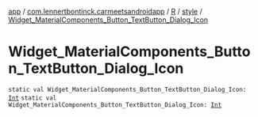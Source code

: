 [app](../../../index.md) / [com.lennertbontinck.carmeetsandroidapp](../../index.md) / [R](../index.md) / [style](index.md) / [Widget_MaterialComponents_Button_TextButton_Dialog_Icon](./-widget_-material-components_-button_-text-button_-dialog_-icon.md)

# Widget_MaterialComponents_Button_TextButton_Dialog_Icon

`static val Widget_MaterialComponents_Button_TextButton_Dialog_Icon: `[`Int`](https://kotlinlang.org/api/latest/jvm/stdlib/kotlin/-int/index.html)
`static val Widget_MaterialComponents_Button_TextButton_Dialog_Icon: `[`Int`](https://kotlinlang.org/api/latest/jvm/stdlib/kotlin/-int/index.html)